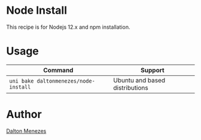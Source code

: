 # Node Install
This recipe is for Nodejs 12.x and npm installation.

# Usage

| Command | Support |
| --- | --- | 
| `uni bake daltonmenezes/node-install` | Ubuntu and based distributions |

# Author

[Dalton Menezes](https://github.com/uni-linux/recipes/tree/master/src/daltonmenezes)

